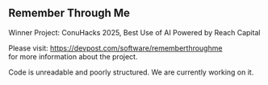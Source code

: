 ## Remember Through Me

Winner Project: ConuHacks 2025, Best Use of AI Powered by Reach Capital

Please visit: https://devpost.com/software/rememberthroughme  
for more information about the project.

Code is unreadable and poorly structured. We are currently working on it. 
